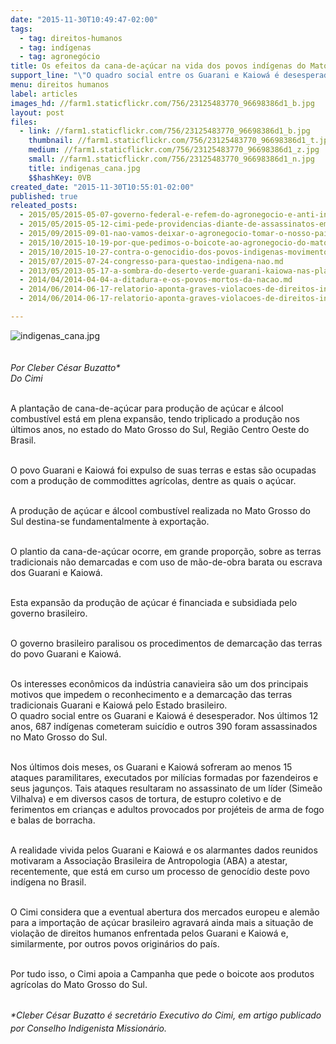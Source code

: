 ```yaml
---
date: "2015-11-30T10:49:47-02:00"
tags:
  - tag: direitos-humanos
  - tag: indígenas
  - tag: agronegócio
title: Os efeitos da cana-de-açúcar na vida dos povos indígenas do Mato Grosso do Sul
support_line: "\"O quadro social entre os Guarani e Kaiowá é desesperador. Nos últimos 12 anos, 687 indígenas cometeram suicídio e outros 390 foram assassinados no Mato Grosso do Sul\", escreve Cleber César Buzatto."
menu: direitos humanos
label: articles
images_hd: //farm1.staticflickr.com/756/23125483770_96698386d1_b.jpg
layout: post
files:
  - link: //farm1.staticflickr.com/756/23125483770_96698386d1_b.jpg
    thumbnail: //farm1.staticflickr.com/756/23125483770_96698386d1_t.jpg
    medium: //farm1.staticflickr.com/756/23125483770_96698386d1_z.jpg
    small: //farm1.staticflickr.com/756/23125483770_96698386d1_n.jpg
    title: indigenas_cana.jpg
    $$hashKey: 0VB
created_date: "2015-11-30T10:55:01-02:00"
published: true
releated_posts:
  - 2015/05/2015-05-07-governo-federal-e-refem-do-agronegocio-e-anti-indigena-denuncia-bispo-do-xingu.md
  - 2015/05/2015-05-12-cimi-pede-providencias-diante-de-assassinatos-em-serie-no-nordeste.md
  - 2015/09/2015-09-01-nao-vamos-deixar-o-agronegocio-tomar-o-nosso-pais-afirma-cacique-babau-tupinamba.md
  - 2015/10/2015-10-19-por-que-pedimos-o-boicote-ao-agronegocio-do-mato-grosso-do-sul.md
  - 2015/10/2015-10-27-contra-o-genocidio-dos-povos-indigenas-movimentos-pedem-boicote-ao-agronegocio.md
  - 2015/07/2015-07-24-congresso-para-questao-indigena-nao.md
  - 2013/05/2013-05-17-a-sombra-do-deserto-verde-guarani-kaiowa-nas-plantacoes-de-cana.md
  - 2014/04/2014-04-04-a-ditadura-e-os-povos-mortos-da-nacao.md
  - 2014/06/2014-06-17-relatorio-aponta-graves-violacoes-de-direitos-indigenas-no-mato-grosso-do-sul.md
  - 2014/06/2014-06-17-relatorio-aponta-graves-violacoes-de-direitos-indigenas-no-mato-grosso-do-sul.md-e

---
```

<p><img alt="indigenas_cana.jpg" src="//farm1.staticflickr.com/756/23125483770_96698386d1_b.jpg" /><br />
<br />
<br />
<em>Por Cleber C&eacute;sar Buzatto*<br />
Do Cimi</em></p>

<p><br />
A planta&ccedil;&atilde;o de cana-de-a&ccedil;&uacute;car para produ&ccedil;&atilde;o de a&ccedil;&uacute;car e &aacute;lcool combust&iacute;vel est&aacute; em plena expans&atilde;o, tendo triplicado a produ&ccedil;&atilde;o nos &uacute;ltimos anos, no estado do Mato Grosso do Sul, Regi&atilde;o Centro Oeste do Brasil.</p>

<p><br />
O povo Guarani e Kaiow&aacute; foi expulso de suas terras e estas s&atilde;o ocupadas com a produ&ccedil;&atilde;o de commodittes agr&iacute;colas, dentre as quais o a&ccedil;&uacute;car.</p>

<p><br />
A produ&ccedil;&atilde;o de a&ccedil;&uacute;car e &aacute;lcool combust&iacute;vel realizada no Mato Grosso do Sul destina-se fundamentalmente &agrave; exporta&ccedil;&atilde;o.</p>

<p><br />
O plantio da cana-de-a&ccedil;&uacute;car ocorre, em grande propor&ccedil;&atilde;o, sobre as terras tradicionais n&atilde;o demarcadas e com uso de m&atilde;o-de-obra barata ou escrava dos Guarani e Kaiow&aacute;.</p>

<p><br />
Esta expans&atilde;o da produ&ccedil;&atilde;o de a&ccedil;&uacute;car &eacute; financiada e subsidiada pelo governo brasileiro.</p>

<p><br />
O governo brasileiro paralisou os procedimentos de demarca&ccedil;&atilde;o das terras do povo Guarani e Kaiow&aacute;.</p>

<p><br />
Os interesses econ&ocirc;micos da ind&uacute;stria canavieira s&atilde;o um dos principais motivos que impedem o reconhecimento e a demarca&ccedil;&atilde;o das terras tradicionais Guarani e Kaiow&aacute; pelo Estado brasileiro.<br />
O quadro social entre os Guarani e Kaiow&aacute; &eacute; desesperador. Nos &uacute;ltimos 12 anos, 687 ind&iacute;genas cometeram suic&iacute;dio e outros 390 foram assassinados no Mato Grosso do Sul.</p>

<p><br />
Nos &uacute;ltimos dois meses, os Guarani e Kaiow&aacute; sofreram ao menos 15 ataques paramilitares, executados por mil&iacute;cias formadas por fazendeiros e seus jagun&ccedil;os. Tais ataques resultaram no assassinato de um l&iacute;der (Sime&atilde;o Vilhalva) e em diversos casos de tortura, de estupro coletivo e de ferimentos em crian&ccedil;as e adultos provocados por proj&eacute;teis de arma de fogo e balas de borracha.</p>

<p><br />
A realidade vivida pelos Guarani e Kaiow&aacute; e os alarmantes dados reunidos motivaram a Associa&ccedil;&atilde;o Brasileira de Antropologia (ABA) a atestar, recentemente, que est&aacute; em curso um processo de genoc&iacute;dio deste povo ind&iacute;gena no Brasil.</p>

<p><br />
O Cimi considera que a eventual abertura dos mercados europeu e alem&atilde;o para a importa&ccedil;&atilde;o de a&ccedil;&uacute;car brasileiro agravar&aacute; ainda mais a situa&ccedil;&atilde;o de viola&ccedil;&atilde;o de direitos humanos enfrentada pelos Guarani e Kaiow&aacute; e, similarmente, por outros povos origin&aacute;rios do pa&iacute;s.</p>

<p><br />
Por tudo isso, o Cimi apoia a Campanha que pede o boicote aos produtos agr&iacute;colas do Mato Grosso do Sul.</p>

<p><br />
<em>*<span style="line-height: 20.8px;">Cleber C&eacute;sar Buzatto &eacute;&nbsp;secret&aacute;rio Executivo do Cimi, em artigo publicado por Conselho Indigenista Mission&aacute;rio.</span></em></p>
